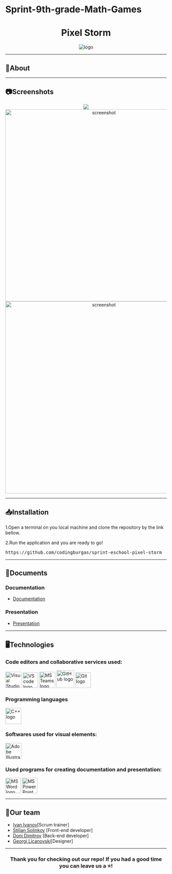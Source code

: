 # Sprint-9th-grade-Math-Games
<h1 align="center">Pixel Storm</h1>
<p align = "center">
<img src = "resources/image.jpg" alt = "logo" align = "center">
</p>
<hr>
<h2>📰About</h2>
<p align = "center"></p>
<hr>
<h2>📷Screenshots</h2>
<p align = "center"><img src = "#" width = #>
<img src = "resources/screenshot1.jpg" alt = "screenshot" width = 600px>
<img src = "resources/screenshot2.jpg"  alt = "screenshot" width = 600px>
</p>
<hr>
<h2>📥Installation</h2>
<p>1.Open a terminal on you local machine and clone the repository by the link bellow.</p>
<p>2.Run the application and you are ready to go!</p>
<pre>https://github.com/codingburgas/sprint-eschool-pixel-storm</pre>
<hr>
<h2>📃Documents</h2>
<h3>Documentation</h3>
<ul>
<li><a href="#" download>Documentation</a></li>
</ul>
<h3>Presentation</h3>
<ul>
<li><a href="https://codingburgas-my.sharepoint.com/:p:/g/personal/iiivanov23_codingburgas_bg/EbypSJbsDs5AgiRySsAfuwcBW-3-pNmiqeS_AdJN2J3_Dw?e=dNmJIw" download>Presentation</a></li>
</ul>
<hr>
<h2>🖥️Technologies</h2>
<h3> Code editors and collaborative services used:</h3>
<p align = "left">
    <a href="https://visualstudio.microsoft.com/vs/"><img src="https://visualstudio.microsoft.com/wp-content/uploads/2021/10/Product-Icon.svg" alt="Visual Studio" width = "50"/></a>
    <a href="https://code.visualstudio.com/"><img src="https://upload.wikimedia.org/wikipedia/commons/thumb/9/9a/Visual_Studio_Code_1.35_icon.svg/2048px-Visual_Studio_Code_1.35_icon.svg.png" alt="VS code logo" width=48px /></a>
    <a href="https://www.microsoft.com/en/microsoft-teams/group-chat-software"><img src="https://img.icons8.com/color/344/microsoft-teams.png" alt = "MS Teams logo" width="50px" /></a>
    <a href="https://github.com/"><img src="https://joshuapenalba.files.wordpress.com/2014/12/github-icon.png" alt="GitHub logo" width = "55"/></a>
    <a href = "https://git-scm.com/"><img src = "https://git-scm.com/images/logos/downloads/Git-Icon-1788C.png" alt = "Git logo" width = 48px></a>
    </p>
<h3>Programming languages</h3>
<p align = "left">
    <a href="https://www.cplusplus.com/"><img src="https://brandslogos.com/wp-content/uploads/thumbs/c-logo-vector.svg" alt="C++ logo" width="50px"/></a>
 
</p>
<h3>Softwares used for visual elements:</h3>
    <a href = "https://www.adobe.com/products/illustrator.html"><img src = "https://upload.wikimedia.org/wikipedia/commons/thumb/f/fb/Adobe_Illustrator_CC_icon.svg/1200px-Adobe_Illustrator_CC_icon.svg.png" alt = "Adobe Illustrator logo" width = 50px /></a>
<h3>Used programs for creating documentation and presentation:</h3>
<p align="left">
  <a href="https://www.microsoft.com/en-ww/microsoft-365/word"><img src="https://img.icons8.com/color/344/ms-word.png" alt="MS Word logo" width=48px /></a>
   <a href="https://www.microsoft.com/en-ww/microsoft-365/powerpoint"><img src="https://img.icons8.com/color/344/ms-powerpoint.png" alt="MS PowerPoint logo" width=48px /></a>
</p>
<hr>
<h2 align = "left">🧒Our team</h2>
<ul>
<li><a href = "https://github.com/IIIvanov23">Ivan Ivanov</a>[Scrum trainer] <br></li>
<li><a href = "https://github.com/SPSolinkov23">Stilian Solinkov</a> [Front-end developer] <br></li>
<li><a href = "https://github.com/DBDimitrov23">Doni Dimitrov</a> [Back-end developer]<br></li>
<li><a href = "https://github.com/GVLicanovski23">Georgi Licanovski</a>[Designer] <br></li>
</ul>
<hr>
<h3 align = "center">Thank you for checking out our repo! If you had a good time you can leave us a ⭐!</h3>